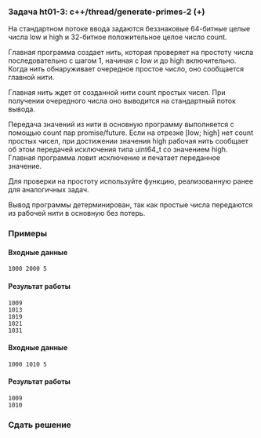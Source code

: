 ### Задача ht01-3: c++/thread/generate-primes-2 (+)

На стандартном потоке ввода задаются беззнаковые 64-битные целые числа
low и high и 32-битное положительное целое число count.

Главная программа создает нить, которая проверяет на простоту числа
последовательно с шагом 1, начиная с low и до high включительно. Когда
нить обнаруживает очередное простое число, оно сообщается главной нити.

Главная нить ждет от созданной нити count простых чисел. При получении
очередного числа оно выводится на стандартный поток вывода.

Передача значений из нити в основную программу выполняется с помощью
count пар promise/future. Если на отрезке \[low; high\] нет count
простых чисел, при достижении значения high рабочая нить сообщает об
этом передачей исключения типа uint64\_t со значением high. Главная
программа ловит исключение и печатает переданное значение.

Для проверки на простоту используйте функцию, реализованную ранее для
аналогичных задач.

Вывод программы детерминирован, так как простые числа передаются из
рабочей нити в основную без потерь.

### Примеры

#### Входные данные

    1000 2000 5

#### Результат работы

    1009
    1013
    1019
    1021
    1031

#### Входные данные

    1000 1010 5

#### Результат работы

    1009
    1010

### Сдать решение
